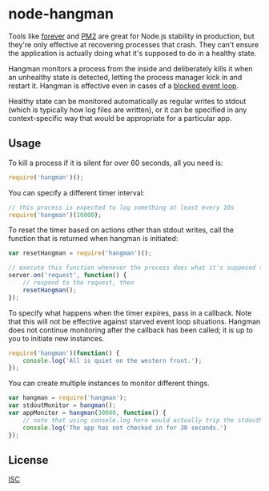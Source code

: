 node-hangman
=======

Tools like [forever](https://github.com/nodejitsu/forever) and 
[PM2](https://github.com/Unitech/PM2) are great for Node.js stability in
production, but they're only effective at recovering processes that crash. They
can't ensure the application is actually doing what it's supposed to do in a
healthy state.

Hangman monitors a process from the inside and deliberately kills it when an
unhealthy state is detected, letting the process manager kick in and restart
it. Hangman is effective even in cases of a
[blocked event loop](https://github.com/es128/node-hangman/blob/master/examples/ReDoS.js).

Healthy state can be monitored automatically as regular writes to stdout (which
is typically how log files are written), or it can be specified in any
context-specific way that would be appropriate for a particular app.


Usage
-----

To kill a process if it is silent for over 60 seconds, all you need is:
```js
require('hangman')();
```

You can specify a different timer interval:
```js
// this process is expected to log something at least every 10s
require('hangman')(10000);
```

To reset the timer based on actions other than stdout writes, call the function
that is returned when hangman is initiated:
```js
var resetHangman = require('hangman')();

// execute this function whenever the process does what it's supposed to
server.on('request', function() {
	// respond to the request, then
	resetHangman();
});
```

To specify what happens when the timer expires, pass in a callback. Note that
this will not be effective against starved event loop situations. Hangman does
not continue monitoring after the callback has been called; it is up to you to
initiate new instances.
```js
require('hangman')(function() {
	console.log('All is quiet on the western front.');
});
```

You can create multiple instances to monitor different things.
```js
var hangman = require('hangman');
var stdoutMonitor = hangman();
var appMonitor = hangman(30000, function() {
	// note that using console.log here would actually trip the stdoutMonitor
	console.log('The app has not checked in for 30 seconds.')
});
```


License
-------

[ISC](https://raw.github.com/es128/node-hangman/master/LICENSE)
